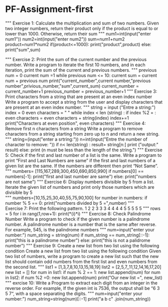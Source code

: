 # PF-Assignment-first
""" 
Exercise 1: Calculate the multiplication and sum of two numbers.
Given two integer numbers, return their product only if the product is equal to or lower than
1000. Otherwise, return their sum
"""
   num1=int(input("enter num1"))
   num2=int(input("enter num2"))
   sum=num1+num2
   product=num1*num2
   if(product<=1000):
       print("product",product)
   else:
       print("sum",sum)
    
"""
   Exercise 2: Print the sum of the current number and the previous number.
Write a program to iterate the first 10 numbers, and in each iteration, print the sum of the current
and previous numbers.
"""
    previous num = 0
    current num =1
    while previous num <= 10:
        current sum = current num + previous num
        print("current_number",current number,"previous number",privious_number,"sum",current_sum)
        current_number = current_number+1
        previous_number = previous_number+1
"""
    Exercise 3: Print characters from a string that are present at an even index number
Write a program to accept a string from the user and display characters that are present at an
even index number.
"""
    string = input ("Entre a string:")
    index = 0
    even characters = " "
    while index < len (string) :
       if index %2 = :
           even characters = even characters + string(index)
       index+=1
    print("Characters at even position", even characters)
"""
    Exercise 4: Remove first n characters from a string
Write a program to remove characters from a string starting from zero up to n and return a new
string.
"""
     string=(input("enter a srtring:"))
     n=int(input("Entre the number of character to remove: "))
     if n< len(string) :
         result= string[n:]
         print ("output:" result)
     else:
         print (n must be less than the length of the string.")
""" 
    Exercise 5: Check if the first and last number of a list is the same.
Write a program to print “First and Last Numbers are same” if the first and last numbers of a
given list are the same. If the numbers are different then print “Not Same”.
"""
      numbers= [115,167,289,300,450,690,850,990]
      if numbers[0] == numbers[-1]:
         print("first and last number are same")
    else:
         print("numbers are not same")
"""
    Exercise 6: Display numbers divisible by 5 from a list.
Iterate the given list of numbers and print only those numbers which are divisible by 5  
"""
      numbers=[10,15,25,30,40,55,75,90,100]
      for number in numbers: 
      if number % 5 == 0:
         print("numbers divided by 5 =",number)
"""        
Exercise 7: Print the following pattern.
1
2 2 
3 3 3
4 4 4 4
5 5 5 5 5
"""
        rows = 5
        for i in rang(1,row+1):
            print(*(i)*i)
"""
    Exercise 8: Check Palindrome Number
Write a program to check if the given number is a palindrome number.
A palindrome number is a number that is the same after reverse. For example, 545, is the
palindrome numbers
"""
         num=input("enter your number:")
         num_string = string(num)
         if num_string == num_string[::-1]:
            print("this is a palindrome number")
         else:
            print("this is not a palidrome number")
"""
    Exercise 9: Create a new list from two list using the following condition
Create a new list from two list using the following condition
Given two list of numbers, write a program to create a new list such that the new list should
contain odd numbers from the first list and even numbers from the second list.
"""
          list1 = [1,3,7,8,10,13,15,18,19]
          list2 = [2,5,7,,11,12,14,16,17,20]
          new list = [] 
          for num in list1: 
              if num % 2 == 1: 
                  new list.append(num)
          for num in list2:
              if num %2 =0: 
                  new list.append(num)
          print("Our new list =", new_list)
 """
 exrcise 10: Write a Program to extract each digit from an integer in the reverse order.
For example, If the given int is 7536, the output shall be “6 3 5 7“, with a space separating the
digits.
"""
          num=input("enter your number:")
          num_string=string(num)[::-1]
            print("a b c" .join(num_string))
